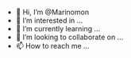 - 👋 Hi, I’m @Marinomon
- 👀 I’m interested in ...
- 🌱 I’m currently learning ...
- 💞️ I’m looking to collaborate on ...
- 📫 How to reach me ...

<!---
Marinomon/Marinomon is a ✨ special ✨ repository because its `README.md` (this file) appears on your GitHub profile.
You can click the Preview link to take a look at your changes.
--->
